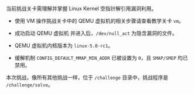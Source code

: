 当前挑战关卡需理解并掌握 Linux Kernel 空指针解引用漏洞利用。

- 使用 VM 操作挑战关卡中的 QEMU 虚拟机的相关步骤请查看教学关卡 `vm`。

- 成功启动 QEMU 虚拟机 并进入后，`/dev/null_act` 为隐含漏洞的文件。

- QEMU 虚拟机内核版本为 `linux-5.0-rc1`。

- 缓解机制 `CONFIG_DEFAULT_MMAP_MIN_ADDR` 已被设置为 `0`，且 `SMAP/SMEP` 均已禁用。

本次挑战，像所有其他挑战一样，位于 `/challenge` 目录中，挑战程序是 `/challenge/solve`。